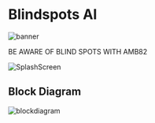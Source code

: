 # Blindspots AI

![banner](https://github.com/ajsb85/blindspot.ai/assets/663460/d51c94c9-b507-4550-9114-1209a14034ea)

BE AWARE OF BLIND SPOTS WITH AMB82

![SplashScreen](https://github.com/ajsb85/blindspot.ai/assets/663460/901bc5ec-d6a2-4326-a9ab-95978202a5f5)

## Block Diagram

![blockdiagram](https://github.com/ajsb85/blindspot.ai/assets/663460/ddfb4f6b-c0e9-497d-9633-9677d2b59c15)
